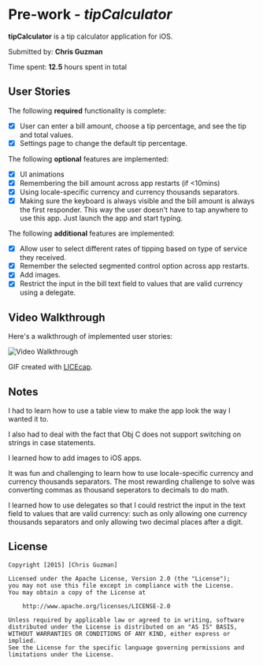 # Pre-work - *tipCalculator*

**tipCalculator** is a tip calculator application for iOS.

Submitted by: **Chris Guzman**

Time spent: **12.5** hours spent in total

## User Stories

The following **required** functionality is complete:

* [X] User can enter a bill amount, choose a tip percentage, and see the tip and total values.
* [X] Settings page to change the default tip percentage.

The following **optional** features are implemented:
* [X] UI animations
* [X] Remembering the bill amount across app restarts (if <10mins)
* [X] Using locale-specific currency and currency thousands separators.
* [X] Making sure the keyboard is always visible and the bill amount is always the first responder. This way the user doesn't have to tap anywhere to use this app. Just launch the app and start typing.

The following **additional** features are implemented:

* [X] Allow user to select different rates of tipping based on type of service they received.
* [X] Remember the selected segmented control option across app restarts.
* [X] Add images.
* [X] Restrict the input in the bill text field to values that are valid currency using a delegate.

## Video Walkthrough

Here's a walkthrough of implemented user stories:

<img src='http://i.imgur.com/i0Fmydd.gif' title='Video Walkthrough' width='' alt='Video Walkthrough' />

GIF created with [LICEcap](http://www.cockos.com/licecap/).

## Notes

I had to learn how to use a table view to make the app look the way I wanted it to.

I also had to deal with the fact that Obj C does not support switching on strings in case statements.

I learned how to add images to iOS apps.

It was fun and challenging to learn how to use locale-specific currency and currency thousands separators. The most rewarding challenge to solve was converting commas as thousand seperators to decimals to do math.

I learned how to use delegates so that I could restrict the input in the text field to values that are valid currency: such as only allowing one currency thousands separators and only allowing two decimal places after a digit.

## License

    Copyright [2015] [Chris Guzman]

    Licensed under the Apache License, Version 2.0 (the "License");
    you may not use this file except in compliance with the License.
    You may obtain a copy of the License at

        http://www.apache.org/licenses/LICENSE-2.0

    Unless required by applicable law or agreed to in writing, software
    distributed under the License is distributed on an "AS IS" BASIS,
    WITHOUT WARRANTIES OR CONDITIONS OF ANY KIND, either express or implied.
    See the License for the specific language governing permissions and
    limitations under the License.
